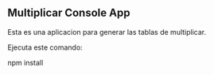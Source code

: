 ## Multiplicar Console App

Esta es una aplicacion para generar las tablas de multiplicar.

Ejecuta este comando:

npm install
